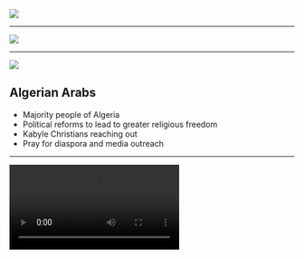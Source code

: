 ![](https://res.cloudinary.com/kiekies/image/upload/v1740341006/prayer/cnjbjg4ie08fr4lopodq.jpg)

---

![](https://upload.wikimedia.org/wikipedia/commons/2/25/Algeria_%28orthographic_projection%29.svg)

---

![](https://res.cloudinary.com/kiekies/image/upload/v1740341292/prayer/ce923jlugoix3yqhojik.jpg)

## Algerian Arabs

- Majority people of Algeria
- Political reforms to lead to greater religious freedom
- Kabyle Christians reaching out
- Pray for diaspora and media outreach

---

![](https://storage.googleapis.com/prayer-videos/peoples/algerian-arab.mp4)
